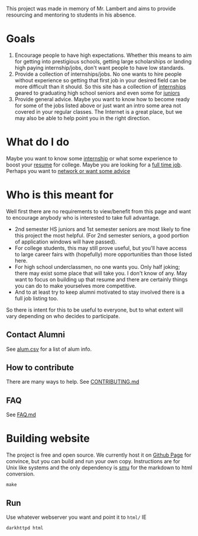 This project was made in memory of Mr. Lambert and aims to provide resourcing and mentoring to students in his absence.

# Goals
1. Encourage people to have high expectations. Whether this means to aim for getting into prestigious schools, getting large scholarships or landing high paying internship/jobs, don't want people to have low standards.
2. Provide a collection of internships/jobs. No one wants to hire people without experience so getting that first job in your desired field can be more difficult than it should. So this site has a collection of [internships](https://nghs-alum.github.io/Internships.html) geared to graduating high school seniors and even some for [juniors](https://nghs-alum.github.io/HS_Internships.html)
3. Provide general advice. Maybe you want to know how to become ready for some of the jobs listed above or just want an intro some area not covered in your regular classes. The Internet is a great place, but we may also be able to help point you in the right direction.

# What do I do
Maybe you want to know some [internship](https://nghs-alum.github.io/Internships.html) or what some experience to boost your [resume](https://nghs-alum.github.io/HS_Internships.html) for college. Maybe you are looking for a [full time job](https://nghs-alum.github.io/Jobs.html). Perhaps you want to [network or want some advice](https://nghs-alum.github.io/contact.html)

# Who is this meant for
Well first there are no requirements to view/benefit from this page and want to encourage anybody who is interested to take full advantage.

* 2nd semester HS juniors and 1st semester seniors are most likely to fine this project the most helpful. (For 2nd semester seniors, a good portion of application windows will have passed).
* For college students, this may still prove useful, but you'll have access to large career fairs with (hopefully) more opportunities than those listed here.
* For high school underclassmen, no one wants you. Only half joking; there may exist some place that will take you. I don't know of any. May want to focus on building up that resume and there are certainly things you can do to make yourselves more competitive.
* And to at least try to keep alumni motivated to stay involved there is a full job listing too.

So there is intent for this to be useful to everyone, but to what extent will vary depending on who decides to participate.

## Contact Alumni
See [alum.csv](https://nghs-alum.github.io/alum.html) for a list of alum info.

## How to contribute
There are many ways to help. See [CONTRIBUTING.md](CONTRIBUTING.md)

## FAQ
See [FAQ.md](FAQ.md)

# Building website
The project is free and open source. We currently host it on [Github Page](https://nghs-alum.github.io/) for convince, but you can build and run your own copy. Instructions are for Unix like systems and the only dependency is [smu](https://github.com/Gottox/smu) for the markdown to html conversion.
```
make
```

## Run
Use whatever webserver you want and point it to `html/` IE
```
darkhttpd html
```
